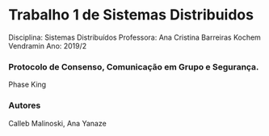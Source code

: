 # Trabalho 1 de Sistemas Distribuidos 

Disciplina: Sistemas Distribuídos
Professora: Ana Cristina Barreiras Kochem Vendramin
Ano: 2019/2

### Protocolo de Consenso, Comunicação em Grupo e Segurança.

Phase King

### Autores
Calleb Malinoski, Ana Yanaze


